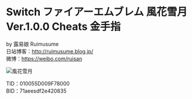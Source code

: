 # Switch ファイアーエムブレム 風花雪月 Ver.1.0.0 Cheats 金手指
by 露易娘 Ruimusume</br>
日站博客：http://ruimusume.blog.jp/</br>
微博：https://weibo.com/ruisan</br>

<img src="https://images-na.ssl-images-amazon.com/images/I/81QciokHLkL._SL1500_.jpg" alt="風花雪月"/>

TID：010055D009F78000</br>
BID：71aeesdf2e420835

